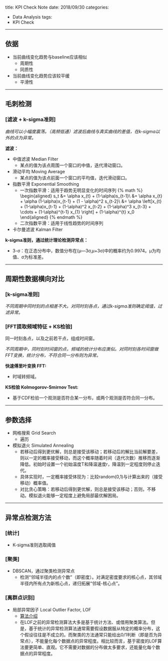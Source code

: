 title: KPI Check Note
date: 2018/09/30
categories:
- Data Analysis
tags:
- KPI Check
---


## 依据 ##

- 当前曲线变化趋势与baseline应该相似
  - 周期性
  - 同质性
- 当前曲线变化趋势应该较平缓
  - 平滑性

---

## 毛刺检测 ##

### [滤波 + k-sigma准则] ###

*曲线可以小幅度震荡。（高频低通）滤波后曲线与真实曲线的差值，在k-sigma以外的点为异常。*

**滤波：**

- 中值滤波 Median Filter
  - 某点的值为该点周围一个窗口的中值，迭代滑动窗口。
- 滑动平均 Moving Average
  - 某点的值为该点前面一个窗口的平均值，迭代滑动窗口。
- 指数平滑 Exponential Smoothing
  - 一次指数平滑：适用于趋势无明显变化的时间序列
{% math %}
\begin{aligned}
s_t &= \alpha x_{t} + (1-\alpha)s_{t-1}\\
&= \alpha x_{t} + \alpha (1-\alpha)x_{t-1} + (1 - \alpha)^2 s_{t-2}\\
&= \alpha \left[x_{t} + (1-\alpha)x_{t-1} + (1-\alpha)^2 x_{t-2} + (1-\alpha)^3 x_{t-3} + \cdots + (1-\alpha)^{t-1} x_{1} \right] + (1-\alpha)^{t} x_0
\end{aligned}
{% endmath %}
  - 二次指数平滑：适用于线性趋势的时间序列
- 卡尔曼滤波 Kalman Filter

**k-sigma准则，通过统计理论检测异常点：**

- 3-σ：在正态分布中，数值分布在(μ—3σ,μ+3σ)中的概率约为0.9974。μ为均值、σ为标准差。

---

## 周期性数据横向对比 ##

### [k-sigma准则] ###

*不同周期中同时刻的点相差不大。对同时刻各点，通过k-sigma准则确定阈值，过滤异常。*


### [FFT提取频域特征 + KS检验] ###

同一时刻各点，以及之前若干点，组成时间窗。

*不同周期中，同时刻时间窗的点，频域的统计分布应类似。对同时刻各时间窗做FFT变换，统计分布，不符合同一分布则为异常。*

**快速傅里叶变换 FFT:**

- 时域转频域。

**KS检验 Kolmogorov-Smirnov Test:**

- 基于CDF检验一个观测是否符合某一分布，或两个观测是否符合同一分布。

---

## 参数选择 ##

- 网格搜索 Grid Search
  - 遍历
- 模拟退火 Simulated Annealing
  - 若移动后得到更优解，则总是接受该移动；若移动后的解比当前解要差，则以一定的概率接受移动，而这个概率随着时间（迭代次数）推移而逐渐降低。初始时设置一个初始温度T和降温速度r，降温到一定程度则停止迭代。
  - 具体实现时，一定概率接受体现为：比较random(0,1)与计算出来的（接受移动）概率值。
  - 对比贪心策略：若移动后得到更优解，则总是接受该移动；否则，不移动。模拟退火能够一定程度上避免局部最优解困局。

---

## 异常点检测方法 ##

### [统计] ###

- K-sigma准则选取阈值

### [聚类] ###

- DBSCAN，通过聚类检测异常点
  - 检测“邻域半径内的点个数”（即密度）。对满足密度要求的核心点，其邻域半径内所有点为新核心点，递归拓展“邻域-核心点”。

### [离群点识别] ###

- 局部异常因子 Local Outlier Factor, LOF
  - [算法介绍](https://blog.csdn.net/bbbeoy/article/details/80301211)
  - 在LOF之前的异常检测算法大多是基于统计方法、或借用聚类算法。但是，基于统计的异常检测算法通常需要假设数据服从特定的概率分布，这个假设往往是不成立的。而聚类的方法通常只能给出0/1判断（即是否为异常点），不能量化每个数据点的异常程度。相比较而言，基于密度的LOF算法要更简单、直观。它不需要对数据的分布做太多要求，还能量化每个数据点的异常程度。